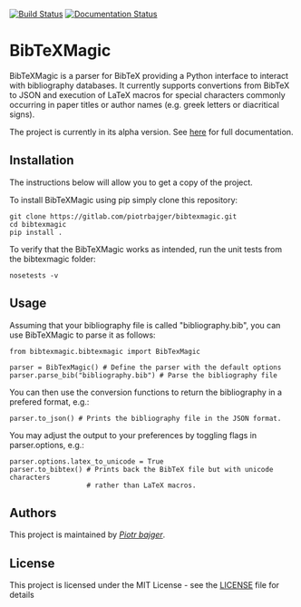 [![Build Status](https://travis-ci.com/piotrbajger/bibtexmagic.svg?branch=master)](https://travis-ci.com/piotrbajger/bibtexmagic)
[![Documentation Status](https://readthedocs.org/projects/bibtexmagic/badge/?version=latest)](https://bibtexmagic.readthedocs.io/en/latest/?badge=latest)

# BibTeXMagic

BibTeXMagic is a parser for BibTeX providing a Python interface to interact with bibliography databases. It currently supports convertions from BibTeX to JSON and execution of LaTeX macros for special characters commonly occurring in paper titles or author names (e.g. greek letters or diacritical signs).

The project is currently in its alpha version. See [here](https://bibtexmagic.readthedocs.io/en/latest/) for full documentation.

## Installation

The instructions below will allow you to get a copy of the project.

To install BibTeXMagic using pip simply clone this repository:
```
git clone https://gitlab.com/piotrbajger/bibtexmagic.git
cd bibtexmagic
pip install .
```

To verify that the BibTeXMagic works as intended, run the unit tests from the bibtexmagic folder:
```
nosetests -v
```

## Usage

Assuming that your bibliography file is called "bibliography.bib", you can use BibTeXMagic to parse it as follows:
```
from bibtexmagic.bibtexmagic import BibTexMagic

parser = BibTexMagic() # Define the parser with the default options
parser.parse_bib("bibliography.bib") # Parse the bibliography file
```
You can then use the conversion functions to return the bibliography in a prefered format, e.g.:
```
parser.to_json() # Prints the bibliography file in the JSON format.
```
You may adjust the output to your preferences by toggling flags in parser.options, e.g.:
```
parser.options.latex_to_unicode = True
parser.to_bibtex() # Prints back the BibTeX file but with unicode characters
                   # rather than LaTeX macros.
```

## Authors

This project is maintained by [*Piotr bajger*](https://gitlab.com/piotrbajger).

## License

This project is licensed under the MIT License - see the [LICENSE](LICENSE) file for details





